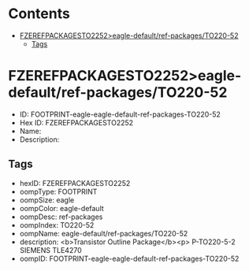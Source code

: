 



Contents
========

* [FZEREFPACKAGESTO2252>eagle-default/ref-packages/TO220-52](#fzerefpackagesto2252eagle-defaultref-packagesto220-52)
	* [Tags](#tags)

# FZEREFPACKAGESTO2252>eagle-default/ref-packages/TO220-52

- ID: FOOTPRINT-eagle-eagle-default-ref-packages-TO220-52
- Hex ID: FZEREFPACKAGESTO2252
- Name: 
- Description: 

## Tags

- hexID: FZEREFPACKAGESTO2252
- oompType: FOOTPRINT
- oompSize: eagle
- oompColor: eagle-default
- oompDesc: ref-packages
- oompIndex: TO220-52
- oompName: eagle-default/ref-packages/TO220-52
- description: &lt;b&gt;Transistor Outline Package&lt;/b&gt;&lt;p&gt;&#xD;
P-TO220-5-2 SIEMENS TLE4270
- oompID: FOOTPRINT-eagle-eagle-default-ref-packages-TO220-52
